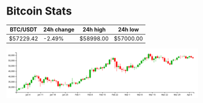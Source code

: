 # Bitcoin Stats

BTC/USDT|24h change|24h high|24h low|
|---|---|---|---|
|$57229.42|-2.49%|$58998.00|$57000.00|

<img src="./chart.svg">
